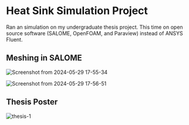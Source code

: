 # Heat Sink Simulation Project
Ran an simulation on my undergraduate thesis project. This time on open source software (SALOME, OpenFOAM, and Paraview) instead of ANSYS Fluent.

## Meshing in SALOME

![Screenshot from 2024-05-29 17-55-34](https://github.com/HanChenyue/Heat_Sink_Simulation/assets/112244877/e65f8c48-a16b-4ecb-a08e-e51c724df6b4)

![Screenshot from 2024-05-29 17-56-51](https://github.com/HanChenyue/Heat_Sink_Simulation/assets/112244877/d5658b51-86cd-4ec9-a118-39872808749d)

## Thesis Poster
![thesis-1](https://github.com/HanChenyue/Heat_Sink_Simulation/assets/112244877/8f37c9e7-dcbe-4ffd-b205-4137823db0df)

